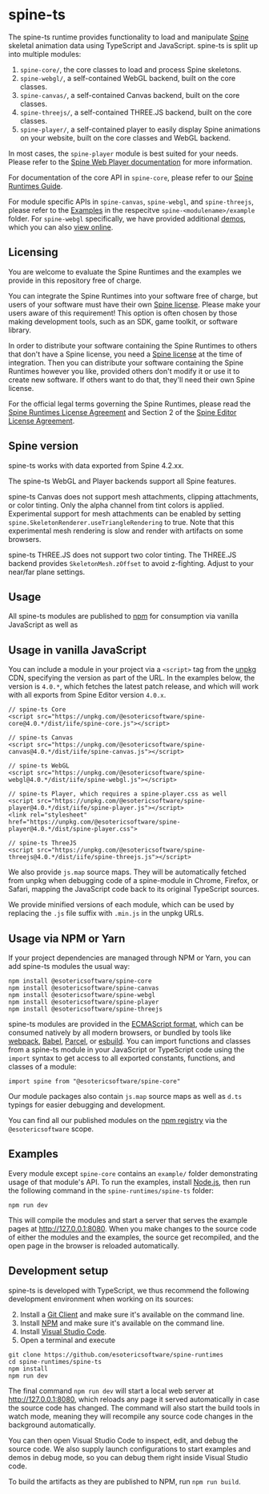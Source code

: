 # spine-ts

The spine-ts runtime provides functionality to load and manipulate [Spine](http://esotericsoftware.com) skeletal animation data using TypeScript and JavaScript. spine-ts is split
up into multiple modules:

1. `spine-core/`, the core classes to load and process Spine skeletons.
1. `spine-webgl/`, a self-contained WebGL backend, built on the core classes.
1. `spine-canvas/`, a self-contained Canvas backend, built on the core classes.
1. `spine-threejs/`, a self-contained THREE.JS backend, built on the core classes.
1. `spine-player/`, a self-contained player to easily display Spine animations on your website, built on the core classes and WebGL backend.

In most cases, the `spine-player` module is best suited for your needs. Please refer to the [Spine Web Player documentation](https://esotericsoftware.com/spine-player) for more information.

For documentation of the core API in `spine-core`, please refer to our [Spine Runtimes Guide](http://esotericsoftware.com/spine-runtimes-guide).

For module specific APIs in `spine-canvas`, `spine-webgl`, and `spine-threejs`, please refer to the [Examples](#examples) in the respecitve `spine-<modulename>/example` folder. For `spine-webgl` specifically, we have provided additional [demos](spine-webgl/demos), which you can also [view online](http://esotericsoftware.com/spine-demos).

## Licensing

You are welcome to evaluate the Spine Runtimes and the examples we provide in this repository free of charge.

You can integrate the Spine Runtimes into your software free of charge, but users of your software must have their own [Spine license](https://esotericsoftware.com/spine-purchase). Please make your users aware of this requirement! This option is often chosen by those making development tools, such as an SDK, game toolkit, or software library.

In order to distribute your software containing the Spine Runtimes to others that don't have a Spine license, you need a [Spine license](https://esotericsoftware.com/spine-purchase) at the time of integration. Then you can distribute your software containing the Spine Runtimes however you like, provided others don't modify it or use it to create new software. If others want to do that, they'll need their own Spine license.

For the official legal terms governing the Spine Runtimes, please read the [Spine Runtimes License Agreement](http://esotericsoftware.com/spine-runtimes-license) and Section 2 of the [Spine Editor License Agreement](http://esotericsoftware.com/spine-editor-license#s2).

## Spine version

spine-ts works with data exported from Spine 4.2.xx.

The spine-ts WebGL and Player backends support all Spine features.

spine-ts Canvas does not support mesh attachments, clipping attachments, or color tinting. Only the alpha channel from tint colors is applied. Experimental support for mesh attachments can be enabled by setting `spine.SkeletonRenderer.useTriangleRendering` to true. Note that this experimental mesh rendering is slow and render with artifacts on some browsers.

spine-ts THREE.JS does not support two color tinting. The THREE.JS backend provides `SkeletonMesh.zOffset` to avoid z-fighting. Adjust to your near/far plane settings.

## Usage

All spine-ts modules are published to [npm](http://npmjs.com) for consumption via vanilla JavaScript as well as

## Usage in vanilla JavaScript

You can include a module in your project via a `<script>` tag from the [unpkg](https://unpkg.com/) CDN, specifying the version as part of the URL. In the examples below, the version is `4.0.*`, which fetches the latest patch release, and which will work with all exports from Spine Editor version `4.0.x`.

```
// spine-ts Core
<script src="https://unpkg.com/@esotericsoftware/spine-core@4.0.*/dist/iife/spine-core.js"></script>

// spine-ts Canvas
<script src="https://unpkg.com/@esotericsoftware/spine-canvas@4.0.*/dist/iife/spine-canvas.js"></script>

// spine-ts WebGL
<script src="https://unpkg.com/@esotericsoftware/spine-webgl@4.0.*/dist/iife/spine-webgl.js"></script>

// spine-ts Player, which requires a spine-player.css as well
<script src="https://unpkg.com/@esotericsoftware/spine-player@4.0.*/dist/iife/spine-player.js"></script>
<link rel="stylesheet" href="https://unpkg.com/@esotericsoftware/spine-player@4.0.*/dist/spine-player.css">

// spine-ts ThreeJS
<script src="https://unpkg.com/@esotericsoftware/spine-threejs@4.0.*/dist/iife/spine-threejs.js"></script>
```

We also provide `js.map` source maps. They will be automatically fetched from unpkg when debugging code of a spine-module in Chrome, Firefox, or Safari, mapping the JavaScript code back to its original TypeScript sources.

We provide minified versions of each module, which can be used by replacing the `.js` file suffix with `.min.js` in the unpkg URLs.

## Usage via NPM or Yarn

If your project dependencies are managed through NPM or Yarn, you can add spine-ts modules the usual way:

```
npm install @esotericsoftware/spine-core
npm install @esotericsoftware/spine-canvas
npm install @esotericsoftware/spine-webgl
npm install @esotericsoftware/spine-player
npm install @esotericsoftware/spine-threejs
```

spine-ts modules are provided in the [ECMAScript format](https://developer.mozilla.org/en-US/docs/Web/JavaScript/Guide/Modules), which can be consumed natively by all modern browsers, or bundled by tools like [webpack](https://webpack.js.org/), [Babel](https://babeljs.io/), [Parcel](https://parceljs.org/), or [esbuild](https://esbuild.github.io/). You can import functions and classes from a spine-ts module in your JavaScript or TypeScript code using the `import` syntax to get access to all exported constants, functions, and classes of a module:

```
import spine from "@esotericsoftware/spine-core"
```

Our module packages also contain `js.map` source maps as well as `d.ts` typings for easier debugging and development.

You can find all our published modules on the [npm registry](https://www.npmjs.com/search?q=%40esotericsoftware) via the `@esotericsoftware` scope.

## Examples

Every module except `spine-core` contains an `example/` folder demonstrating usage of that module's API. To run the examples, install [Node.js](https://nodejs.org/en/), then run the following command in the `spine-runtimes/spine-ts` folder:

```
npm run dev
```

This will compile the modules and start a server that serves the example pages at http://127.0.0.1:8080. When you make changes to the source code of either the modules and the examples, the source get recompiled, and the open page in the browser is reloaded automatically.

## Development setup

spine-ts is developed with TypeScript, we thus recommend the following development environment when working on its sources:

2. Install a [Git Client](https://git-fork.com/) and make sure it's available on the command line.
1. Install [NPM](https://nodejs.org/en/download/) and make sure it's available on the command line.
1. Install [Visual Studio Code](https://code.visualstudio.com/).
1. Open a terminal and execute

```
git clone https://github.com/esotericsoftware/spine-runtimes
cd spine-runtimes/spine-ts
npm install
npm run dev
```

The final command `npm run dev` will start a local web server at http://127.0.0.1:8080, which reloads any page it served automatically in case the source code has changed. The command will also start the build tools in watch mode, meaning they will recompile any source code changes in the background automatically.

You can then open Visual Studio Code to inspect, edit, and debug the source code. We also supply launch configurations to start examples and demos in debug mode, so you can debug them right inside Visual Studio code.

To build the artifacts as they are published to NPM, run `npm run build`.
